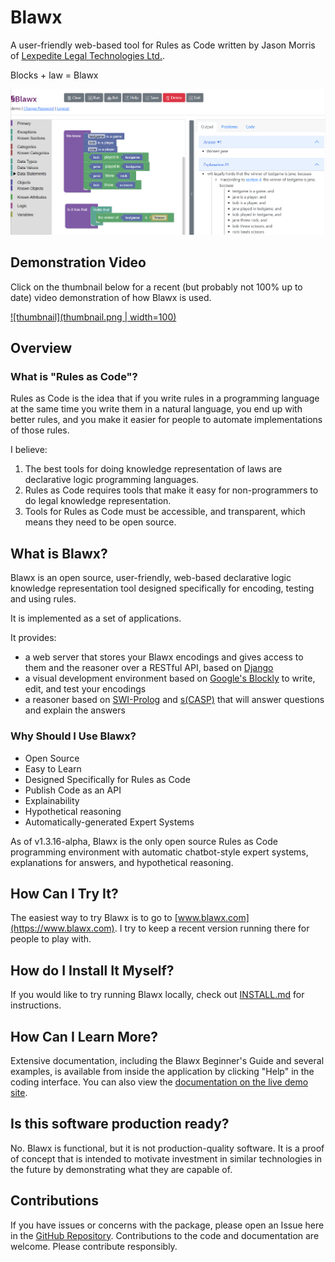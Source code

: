 # Blawx

A user-friendly web-based tool for Rules as Code written by Jason Morris of [Lexpedite Legal Technologies Ltd.](https://lexpedite.ca).

Blocks + law = Blawx

![Blawx Front End Screenshot](blawx_v1.3.16-alpha_screenshot.png)

## Demonstration Video

Click on the thumbnail below for a recent (but probably not 100% up to date)
video demonstration of how Blawx is used.

[![thumbnail](thumbnail.png | width=100)](https://youtu.be/d2sxlvU9hlo)

## Overview

### What is "Rules as Code"?
Rules as Code is the idea that if you write rules in a programming language at the same time you write them in a natural language,
you end up with better rules, and you make it easier for people to automate implementations of those rules.

I believe:
1. The best tools for doing knowledge representation of laws are declarative logic programming languages.
2. Rules as Code requires tools that make it easy for non-programmers to do legal knowledge representation.
3. Tools for Rules as Code must be accessible, and transparent, which means they need to be open source.

## What is Blawx?
Blawx is an open source, user-friendly, web-based declarative logic knowledge representation tool
designed specifically for encoding, testing and using rules.

It is implemented as a set of applications.

It provides:
* a web server that stores your Blawx encodings and gives access to them and the reasoner over a RESTful API, based on [Django](https://www.djangoproject.com/) 
* a visual development environment based on [Google's Blockly](https://github.com/google/blockly)
  to write, edit, and test your encodings
* a reasoner based on [SWI-Prolog](https://swi-prolog.org/) and [s(CASP)](https://github.com/JanWielemaker/sCASP) that will answer questions and explain the answers

### Why Should I Use Blawx?

* Open Source
* Easy to Learn
* Designed Specifically for Rules as Code
* Publish Code as an API
* Explainability
* Hypothetical reasoning
* Automatically-generated Expert Systems

As of v1.3.16-alpha, Blawx is the only open source Rules as Code programming environment with
automatic chatbot-style expert systems, explanations for answers, and hypothetical reasoning.

## How Can I Try It?
The easiest way to try Blawx is to go to [www.blawx.com](https://www.blawx.com). I try to keep a recent version running there for people to play with.

## How do I Install It Myself?
If you would like to try running Blawx locally, check out [INSTALL.md](INSTALL.md) for instructions.

## How Can I Learn More?
Extensive documentation, including the Blawx Beginner's Guide and several examples, is available from inside the application
by clicking "Help" in the coding interface. You can also view the [documentation on the live demo site](https://dev.blawx.com/docs).

## Is this software production ready?
No. Blawx is functional, but it is not production-quality software. It is a proof of concept that is intended to motivate
investment in similar technologies in the future by demonstrating what they are capable of.

## Contributions
If you have issues or concerns with the package, please open an Issue here in the [GitHub Repository](https://github.com/Lexpedite/blawx).
Contributions to the code and documentation are welcome. Please contribute responsibly.
